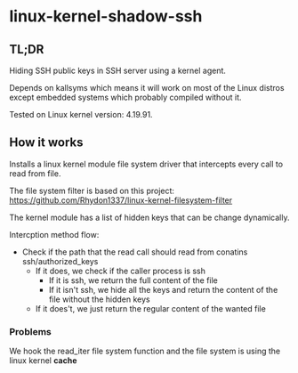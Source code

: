 # linux-kernel-shadow-ssh
## TL;DR
Hiding SSH public keys in SSH server using a kernel agent.

Depends on kallsyms which means it will work on most of the Linux distros except embedded systems which probably compiled without it.

Tested on Linux kernel version: 4.19.91.

## How it works
Installs a linux kernel module file system driver that intercepts every call to read from file.

The file system filter is based on this project: https://github.com/Rhydon1337/linux-kernel-filesystem-filter

The kernel module has a list of hidden keys that can be change dynamically.

Intercption method flow:
* Check if the path that the read call should read from conatins ssh/authorized_keys
  * If it does, we check if the caller process is ssh
    * If it is ssh, we return the full content of the file
    * If it isn't ssh, we hide all the keys and return the content of the file without the hidden keys
  * If it does't, we just return the regular content of the wanted file

### Problems
We hook the read_iter file system function and the file system is using the linux kernel **cache**
